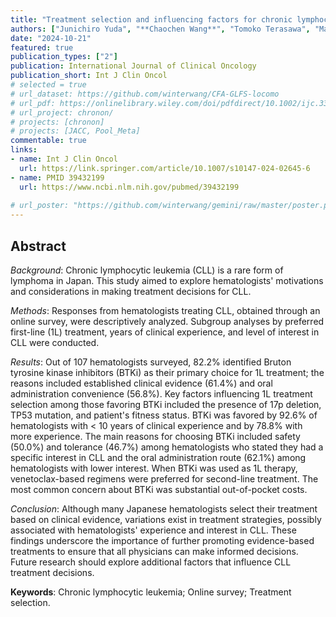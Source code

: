 ```yaml
---
title: "Treatment selection and influencing factors for chronic lymphocytic leukemia: a physician survey in Japan"
authors: ["Junichiro Yuda", "**Chaochen Wang**", "Tomoko Terasawa", "Masaomi Tajimi", "Satoshi Osaga", "Moemi Miura", "Shori Takaoka", "Yoshinori Tanizawa"]
date: "2024-10-21"
featured: true
publication_types: ["2"]
publication: International Journal of Clinical Oncology
publication_short: Int J Clin Oncol
# selected = true
# url_dataset: https://github.com/winterwang/CFA-GLFS-locomo
# url_pdf: https://onlinelibrary.wiley.com/doi/pdfdirect/10.1002/ijc.33248?download=true
# url_project: chronon/
# projects: [chronon]
# projects: [JACC, Pool_Meta]
commentable: true
links:
- name: Int J Clin Oncol
  url: https://link.springer.com/article/10.1007/s10147-024-02645-6
- name: PMID 39432199
  url: https://www.ncbi.nlm.nih.gov/pubmed/39432199
  
# url_poster: "https://github.com/winterwang/gemini/raw/master/poster.pdf"
---
```



## Abstract

*Background*: Chronic lymphocytic leukemia (CLL) is a rare form of lymphoma in Japan. This study aimed to explore hematologists' motivations and considerations in making treatment decisions for CLL.

*Methods*: Responses from hematologists treating CLL, obtained through an online survey, were descriptively analyzed. Subgroup analyses by preferred first-line (1L) treatment, years of clinical experience, and level of interest in CLL were conducted.

*Results*: Out of 107 hematologists surveyed, 82.2% identified Bruton tyrosine kinase inhibitors (BTKi) as their primary choice for 1L treatment; the reasons included established clinical evidence (61.4%) and oral administration convenience (56.8%). Key factors influencing 1L treatment selection among those favoring BTKi included the presence of 17p deletion, TP53 mutation, and patient's fitness status. BTKi was favored by 92.6% of hematologists with < 10 years of clinical experience and by 78.8% with more experience. The main reasons for choosing BTKi included safety (50.0%) and tolerance (46.7%) among hematologists who stated they had a specific interest in CLL and the oral administration route (62.1%) among hematologists with lower interest. When BTKi was used as 1L therapy, venetoclax-based regimens were preferred for second-line treatment. The most common concern about BTKi was substantial out-of-pocket costs.

*Conclusion*: Although many Japanese hematologists select their treatment based on clinical evidence, variations exist in treatment strategies, possibly associated with hematologists' experience and interest in CLL. These findings underscore the importance of further promoting evidence-based treatments to ensure that all physicians can make informed decisions. Future research should explore additional factors that influence CLL treatment decisions.

**Keywords**: Chronic lymphocytic leukemia; Online survey; Treatment selection.
